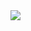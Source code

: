 <img src="https://capsule-render.vercel.app/api?type=soft&color=#87ceeb&height=300&section=header&text=Hi, I'M JongHeng PARK%20render&fontSize=90" />
